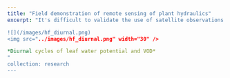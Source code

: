 ```yaml
---
title: "Field demonstration of remote sensing of plant hydraulics"
excerpt: "It's difficult to validate the use of satellite observations of vegetation optical depth (VOD) to remotely sense vegetation water content, because of the large pixel size of microwave satellite data relative to ground truth data. We circumvented this scaling issue by using a microwave radiometer on top of a 90-foot tower looking down directly at a patch of forest, so its field of view was small enough to be homogeneous.  VOD and leaf water potential displayed similarly shaped diurnal and seasonal patterns. This work was conducted at Harvard Forest with many collaborators including Alexandre Roy (U. Quebec Trois-Rivieres), Andreas Colliander (JPL), and Leander Anderegg (UCSB).

![](/images/hf_diurnal.png)
<img src="../images/hf_diurnal.png" width="30" />

*Diurnal cycles of leaf water potential and VOD*
"
collection: research
---
```

